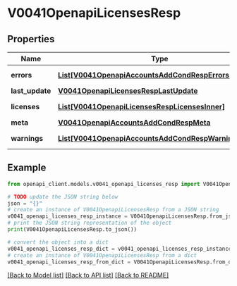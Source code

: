 # V0041OpenapiLicensesResp


## Properties

Name | Type | Description | Notes
------------ | ------------- | ------------- | -------------
**errors** | [**List[V0041OpenapiAccountsAddCondRespErrorsInner]**](V0041OpenapiAccountsAddCondRespErrorsInner.md) | Query errors | [optional] 
**last_update** | [**V0041OpenapiLicensesRespLastUpdate**](V0041OpenapiLicensesRespLastUpdate.md) |  | 
**licenses** | [**List[V0041OpenapiLicensesRespLicensesInner]**](V0041OpenapiLicensesRespLicensesInner.md) | List of licenses | 
**meta** | [**V0041OpenapiAccountsAddCondRespMeta**](V0041OpenapiAccountsAddCondRespMeta.md) |  | [optional] 
**warnings** | [**List[V0041OpenapiAccountsAddCondRespWarningsInner]**](V0041OpenapiAccountsAddCondRespWarningsInner.md) | Query warnings | [optional] 

## Example

```python
from openapi_client.models.v0041_openapi_licenses_resp import V0041OpenapiLicensesResp

# TODO update the JSON string below
json = "{}"
# create an instance of V0041OpenapiLicensesResp from a JSON string
v0041_openapi_licenses_resp_instance = V0041OpenapiLicensesResp.from_json(json)
# print the JSON string representation of the object
print(V0041OpenapiLicensesResp.to_json())

# convert the object into a dict
v0041_openapi_licenses_resp_dict = v0041_openapi_licenses_resp_instance.to_dict()
# create an instance of V0041OpenapiLicensesResp from a dict
v0041_openapi_licenses_resp_from_dict = V0041OpenapiLicensesResp.from_dict(v0041_openapi_licenses_resp_dict)
```
[[Back to Model list]](../README.md#documentation-for-models) [[Back to API list]](../README.md#documentation-for-api-endpoints) [[Back to README]](../README.md)


